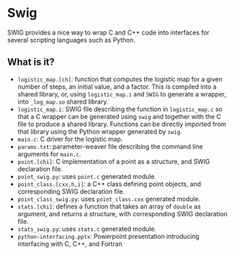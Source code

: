 # Swig

SWIG provides a nice way to wrap C and C++ code into interfaces for
several scripting languages such as Python.

## What is it?

* `logistic_map.[ch]`: function that computes the logistic map for a
    given number of steps, an initial value, and a factor.  This is
    compiled into a shared library, or, using `logistic_map.i` and
    `SWIG` to generate a wrapper, into `_log_map.so` shared library.
* `logistic_map.i`: SWIG file describing the function in `logistic_map.c`
    so that a C wrapper can be generated using `swig` and together with
    the C file to produce a shared library.  Functions can be directly
    imported from that library using the Python wrapper generated by
    `swig`.
* `main.c`: C driver for the logistic map.
* `params.txt`: parameter-weaver file describing the command line
    arguments for `main.c`.
* `point.[chi]`: C implementation of a point as a structure, and SWIG
    declaration file.
* `point_swig.py`: uses `point.c` generated module.
* `point_class.[cxx,h,i]`: a C++ class defining point objects, and
    corresponding SWIG declaration file.
* `point_class_swig.py`: uses `point_class.cxx` generated module.
* `stats.[chi]`: defines a function that takes an array of `double`
    as argument, and returns a structure, with corresponding SWIG
    declaration file.
* `stats_swig.py`: uses `stats.c` generated module.
* `python-interfacing.pptx`: Powerpoint presentation introducing
    interfacing with C, C++, and Fortran
